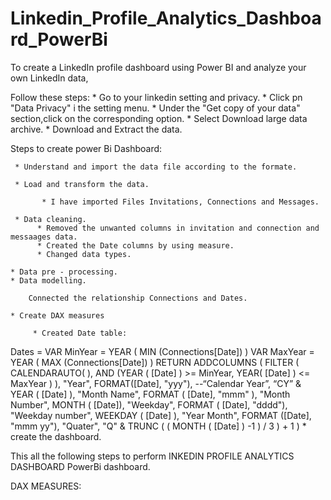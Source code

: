 # Linkedin_Profile_Analytics_Dashboard_PowerBi
To create a LinkedIn profile dashboard using Power BI and analyze your own LinkedIn data, 

Follow these steps:
    * Go to your linkedin setting and privacy.
    * Click pn "Data Privacy" i the setting menu.
    * Under the "Get copy of your data" section,click on the corresponding option.
    * Select Download large data archive.
    * Download and Extract the data.

Steps to create power Bi Dashboard:

     * Understand and import the data file according to the formate.
     
     * Load and transform the data.
     
           * I have imported Files Invitations, Connections and Messages.
          
     * Data cleaning.
          * Removed the unwanted columns in invitation and connection and messaages data.
          * Created the Date columns by using measure.
          * Changed data types.

    * Data pre - processing.
    * Data modelling.  

        Connected the relationship Connections and Dates.
        
    * Create DAX measures

         * Created Date table:
  
  Dates = 
VAR MinYear = YEAR ( MIN (Connections[Date]) )
VAR MaxYear = YEAR ( MAX (Connections[Date]) )
RETURN
ADDCOLUMNS (
    FILTER (
        CALENDARAUTO( ),
        AND (YEAR ( [Date]  ) >= MinYear, YEAR( [Date] ) <= MaxYear )
    ),
    "Year", FORMAT([Date], "yyy"),
    --“Calendar Year”, “CY” & YEAR ( [Date] ),
    "Month Name", FORMAT ( [Date], "mmm" ),
    "Month Number",  MONTH ( [Date]),
    "Weekday", FORMAT ( [Date], "dddd"),
    "Weekday number", WEEKDAY ( [Date] ),
     "Year Month", FORMAT ([Date], "mmm yy"),
    "Quater", "Q" & TRUNC ( ( MONTH ( [Date] ) -1 ) / 3 ) + 1
   )
    * create the dashboard.

This all the following steps to perform INKEDIN PROFILE ANALYTICS DASHBOARD  PowerBi dashboard.

DAX MEASURES:



